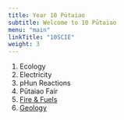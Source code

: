```yaml
---
title: Year 10 Pūtaiao
subtitle: Welcome to 10 Pūtaiao
menu: "main"
linkTitle: "10SCIE"
weight: 3
---
```


1. Ecology
2. Electricity
3. pHun Reactions
4. Pūtaiao Fair
5. [Fire & Fuels](5-fire-and-fuels/)
6. [Geology](6-geology/)